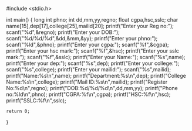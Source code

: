 
#include <stdio.h>

int main()
{
    long int phno;
    int dd,mm,yy,regno;
    float cgpa,hsc,sslc;
    char  name[15],dep[17],college[25],mailid[20];
    printf("Enter your Reg no:");
    scanf("%d",&regno);
    printf("Enter your DOB:");
    scanf("%d/%d/%d",&dd,&mm,&yy);
    printf("Enter your phno:");
    scanf("%ld",&phno);
    printf("Enter your cgpa:");
    scanf("%f",&cgpa);
    printf("Enter your hsc mark:");
    scanf("%f",&hsc);
    printf("Enter your sslc mark:");
    scanf("%f",&sslc);
    printf("Enter your Name:");
    scanf("%s",name);
    printf("Enter your dep:");
    scanf("%s",dep);
    printf("Enter your college:");
    scanf("%s",college);
    printf("Enter your mailid:");
    scanf("%s",mailid);
    printf("Name:%s\n",name);
    printf("Department:%s\n",dep);
    printf("College Name:%s\n",college);
    printf("Mail ID:%s\n",mailid);
    printf("Register No:%d\n",regno); 
    printf("DOB:%d/%d/%d\n",dd,mm,yy);
    printf("Phone no:%ld\n",phno);
    printf("CGPA:%f\n",cgpa);
    printf("HSC:%f\n",hsc);
    printf("SSLC:%f\n",sslc);
        

    return 0;
}

